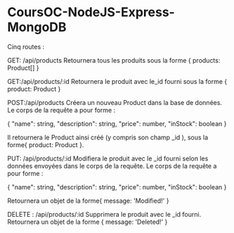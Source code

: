 # CoursOC-NodeJS-Express-MongoDB

Cinq routes :

GET: /api/products
Retournera tous les produits sous la forme { products: Product[] }

GET:/api/products/:id
Retournera le produit avec le_id fourni sous la forme { product: Product }

POST:/api/products
Créera un nouveau Product dans la base de données.
Le corps de la requête a pour forme :

{
    "name": string,
    "description": string,
    "price": number,
    "inStock": boolean
}

Il retournera le Product ainsi créé (y compris son champ _id ), sous la forme{ product: Product }.

PUT: /api/products/:id
Modifiera le produit avec le _id fourni selon les données envoyées dans le corps de la requête.
Le corps de la requête a pour forme :

{
    "name": string,
    "description": string,
    "price": number,
    "inStock": boolean
}

Retournera un objet de la forme{ message: 'Modified!' }

DELETE : /api/products/:id
Supprimera le produit avec le _id fourni.
Retournera un objet de la forme { message: 'Deleted!' }
